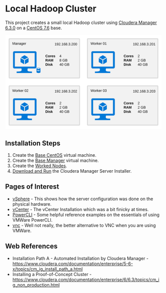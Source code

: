 # Local Hadoop Cluster
This project creates a small local Hadoop cluster using [Cloudera Manager 6.3.0](https://www.cloudera.com/downloads/manager/6-3-0.html) on a [CentOS 7.6](http://isoredirect.centos.org/centos/7/isos/x86_64/CentOS-7-x86_64-DVD-1810.iso) base.

![Server Architecture Diagram](images/server-architecture.svg)

## Installation Steps
1. Create the [Base CentOS](https://github.com/JohnnyFoulds/local-hadoop/wiki/Base-Virtual-Machine) virtual machine.
2. Create the [Base Manager](https://github.com/JohnnyFoulds/local-hadoop/wiki/Manager-Base) virtual machine.
3. Create the [Worked Nodes](https://github.com/JohnnyFoulds/local-hadoop/wiki/Worker-Nodes).
4. [Download and Run](https://github.com/JohnnyFoulds/local-hadoop/wiki/Cloudera-Manager-Install) the Cloudera Manager Server Installer.

## Pages of Interest
- [vSphere](https://github.com/JohnnyFoulds/local-hadoop/wiki/vSphere) - This shows how the server configuration was done on the physical hardware.
- [vCenter](https://github.com/JohnnyFoulds/local-hadoop/wiki/vCenter) - The vCenter Installation which was a bit finicky at times.
- [PowerCLI](https://github.com/JohnnyFoulds/local-hadoop/wiki/PowerCLI) - Some helpful reference examples on the essentials of using VMWare PowerCLI.
- [vnc](https://github.com/JohnnyFoulds/local-hadoop/wiki/vnc) - Well not really, the better alternative to VNC when you are using VMWare.

## Web References
- Installation Path A - Automated Installation by Cloudera Manager - https://www.cloudera.com/documentation/enterprise/5-6-x/topics/cm_ig_install_path_a.html
- Installing a Proof-of-Concept Cluster - https://www.cloudera.com/documentation/enterprise/6/6.3/topics/cm_ig_non_production.html